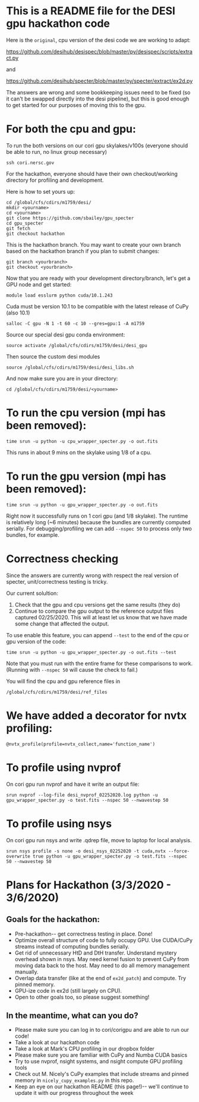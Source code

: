 # This is a README file for the DESI gpu hackathon code

Here is the `original`, cpu version of the desi code we are working to adapt:

https://github.com/desihub/desispec/blob/master/py/desispec/scripts/extract.py

and

https://github.com/desihub/specter/blob/master/py/specter/extract/ex2d.py

The answers are wrong and some bookkeeping issues need to be fixed (so it can't be swapped directly into the desi pipeline), but this is good enough to get started for our purposes of moving this to the gpu. 

# For both the cpu and gpu:

To run the both versions on our cori gpu skylakes/v100s (everyone should be able to run, no linux group necessary)

`ssh cori.nersc.gov`

For the hackathon, everyone should have their own checkout/working directory for profiling and development. 

Here is how to set yours up:

```
cd /global/cfs/cdirs/m1759/desi/
mkdir <yourname>
cd <yourname>
git clone https://github.com/sbailey/gpu_specter
cd gpu_specter
git fetch
git checkout hackathon
```
This is the hackathon branch. You may want to create your own branch based on the hackathon branch if you plan to submit changes:
```
git branch <yourbranch>
git checkout <yourbranch>
```

Now that you are ready with your development directory/branch, let's get a GPU node and get started:

`module load esslurm python cuda/10.1.243`

Cuda must be version 10.1 to be compatible with the latest release of CuPy (also 10.1)

`salloc -C gpu -N 1 -t 60 -c 10 --gres=gpu:1 -A m1759`

Source our special desi gpu conda environment:

`source activate /global/cfs/cdirs/m1759/desi/desi_gpu`

Then source the custom desi modules 

`source /global/cfs/cdirs/m1759/desi/desi_libs.sh`

And now make sure you are in your directory:

`cd /global/cfs/cdirs/m1759/desi/<yourname>`

# To run the cpu version (mpi has been removed):

`time srun -u python -u cpu_wrapper_specter.py -o out.fits`

This runs in about 9 mins on the skylake using 1/8 of a cpu.

# To run the gpu version (mpi has been removed):

`time srun -u python -u gpu_wrapper_specter.py -o out.fits`

Right now it successfully runs on 1 cori gpu (and 1/8 skylake). The runtime is relatively long (~6 minutes) because the bundles are currently computed serially. For debugging/profiling we can add `--nspec 50` to process only two bundles, for example. 

# Correctness checking

Since the answers are currently wrong with respect the real version of specter, unit/correctness testing is tricky. 

Our current solultion:

1) Check that the gpu and cpu versions get the same results (they do)
2) Continue to compare the gpu output to the reference output files captured 02/25/2020. This will at least let us know that we have made some change that affected the output.

To use enable this feature, you can append `--test` to the end of the cpu or gpu version of the code:

`time srun -u python -u gpu_wrapper_specter.py -o out.fits --test`

Note that you must run with the entire frame for these comparisons to work. (Running with `--nspec 50` will cause the check to fail.)

You will find the cpu and gpu reference files in 

`/global/cfs/cdirs/m1759/desi/ref_files`

# We have added a decorator for nvtx profiling: 

`@nvtx_profile(profile=nvtx_collect,name='function_name')`

# To profile using nvprof

On cori gpu run nvprof and have it write an output file:

```
srun nvprof --log-file desi_nvprof_02252020.log python -u gpu_wrapper_specter.py -o test.fits --nspec 50 --nwavestep 50
```

# To profile using nsys

On cori gpu run nsys and write .qdrep file, move to laptop for local analysis.

```
srun nsys profile -s none -o desi_nsys_02252020 -t cuda,nvtx --force-overwrite true python -u gpu_wrapper_specter.py -o test.fits --nspec 50 --nwavestep 50
```

# Plans for Hackathon (3/3/2020 - 3/6/2020)

## Goals for the hackathon:

* Pre-hackathon-- get correctness testing in place. Done!
* Optimize overall structure of code to fully occupy GPU. Use CUDA/CuPy streams instead of computing bundles serially.
* Get rid of unnecessary HtD and DtH transfer. Understand mystery overhead shown in nsys. May need kernel fusion to prevent CuPy from moving data back to the host. May need to do all memory management manually.
* Overlap data transfer (like at the end of `ex2d_patch`) and compute. Try pinned memory.
* GPU-ize code in ex2d (still largely on CPU).
* Open to other goals too, so please suggest something!


## In the meantime, what can you do?

* Please make sure you can log in to cori/corigpu and are able to run our code!
* Take a look at our hackathon code
* Take a look at Mark's CPU profiling in our dropbox folder
* Please make sure you are familiar with CuPy and Numba CUDA basics
* Try to use nvprof, nsight systems, and nsight compute GPU profiling tools
* Check out M. Nicely's CuPy examples that include streams and pinned memory in `nicely_cupy_examples.py` in this repo. 
* Keep an eye on our hackathon README (this page!)-- we'll continue to update it with our progress throughout the week


